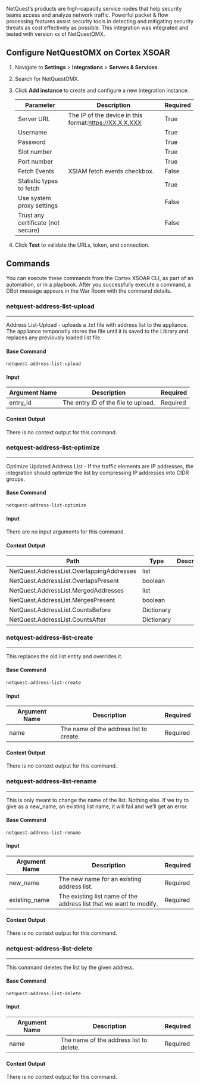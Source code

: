 NetQuest’s products are high-capacity service nodes that help security teams access and analyze network traffic. Powerful packet & flow processing features assist security tools in detecting and mitigating security threats as cost effectively as possible.
This integration was integrated and tested with version xx of NetQuestOMX.

## Configure NetQuestOMX on Cortex XSOAR

1. Navigate to **Settings** > **Integrations** > **Servers & Services**.
2. Search for NetQuestOMX.
3. Click **Add instance** to create and configure a new integration instance.

    | **Parameter** | **Description** | **Required** |
    | --- | --- | --- |
    | Server URL | The IP of the device in this format:https://XX.X.X.XXX | True |
    | Username |  | True |
    | Password |  | True |
    | Slot number |  | True |
    | Port number |  | True |
    | Fetch Events | XSIAM fetch events checkbox. | False |
    | Statistic types to fetch |  | True |
    | Use system proxy settings |  | False |
    | Trust any certificate (not secure) |  | False |

4. Click **Test** to validate the URLs, token, and connection.

## Commands

You can execute these commands from the Cortex XSOAR CLI, as part of an automation, or in a playbook.
After you successfully execute a command, a DBot message appears in the War Room with the command details.

### netquest-address-list-upload

***
Address List-Upload - uploads a .txt file with address list to the appliance. The appliance temporarily stores the file until it is saved to the Library and replaces any previously loaded list file.

#### Base Command

`netquest-address-list-upload`

#### Input

| **Argument Name** | **Description** | **Required** |
| --- | --- | --- |
| entry_id | The entry ID of the file to upload. | Required | 

#### Context Output

There is no context output for this command.
### netquest-address-list-optimize

***
Optimize Updated Address List - If the traffic elements are IP addresses, the integration should optimize the list by compressing IP addresses into CIDR groups.

#### Base Command

`netquest-address-list-optimize`

#### Input

There are no input arguments for this command.

#### Context Output

| **Path** | **Type** | **Description** |
| --- | --- | --- |
| NetQuest.AddressList.OverlappingAddresses | list |  | 
| NetQuest.AddressList.OverlapsPresent | boolean |  | 
| NetQuest.AddressList.MergedAddresses | list |  | 
| NetQuest.AddressList.MergesPresent | boolean |  | 
| NetQuest.AddressList.CountsBefore | Dictionary |  | 
| NetQuest.AddressList.CountsAfter | Dictionary |  | 

### netquest-address-list-create

***
This replaces the old list entity and overrides it.

#### Base Command

`netquest-address-list-create`

#### Input

| **Argument Name** | **Description** | **Required** |
| --- | --- | --- |
| name | The name of the address list to create. | Required | 

#### Context Output

There is no context output for this command.
### netquest-address-list-rename

***
This is only meant to change the name of the list. Nothing else. If we try to give as a new_name, an existing list name, it will fail and we’ll get an error.

#### Base Command

`netquest-address-list-rename`

#### Input

| **Argument Name** | **Description** | **Required** |
| --- | --- | --- |
| new_name | The new name for an existing address list. | Required | 
| existing_name | The existing list name of the address list that we want to modify. | Required | 

#### Context Output

There is no context output for this command.
### netquest-address-list-delete

***
This command deletes the list by the given address.

#### Base Command

`netquest-address-list-delete`

#### Input

| **Argument Name** | **Description** | **Required** |
| --- | --- | --- |
| name | The name of the address list to delete. | Required | 

#### Context Output

There is no context output for this command.
